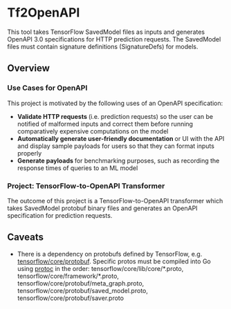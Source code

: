 # Tf2OpenAPI
This tool takes TensorFlow SavedModel files as inputs and generates OpenAPI 3.0 specifications for HTTP prediction requests. The SavedModel files must contain signature definitions (SignatureDefs) for models.

## Overview
### Use Cases for OpenAPI
This project is motivated by the following uses of an OpenAPI specification:
* <b> Validate HTTP requests </b> (i.e. prediction requests) so the user can be notified of malformed inputs and correct them before running comparatively expensive computations on the model 
* <b> Automatically generate user-friendly documentation </b> or UI with the API and display sample payloads for users so that they can format inputs properly
* <b> Generate payloads </b> for benchmarking purposes, such as recording the response times of queries to an ML model

### Project: TensorFlow-to-OpenAPI Transformer
The outcome of this project is a TensorFlow-to-OpenAPI transformer which takes SavedModel protobuf binary files and generates an OpenAPI specification for prediction requests.

## Caveats
* There is a dependency on protobufs defined by TensorFlow, e.g. [tensorflow/core/protobuf](https://github.com/tensorflow/tensorflow/tree/master/tensorflow/core/protobuf). Specific protos must be compiled into Go using [protoc](https://github.com/golang/protobuf/tree/master/protoc-gen-go) in the order: tensorflow/core/lib/core/\*.proto, tensorflow/core/framework/\*.proto, tensorflow/core/protobuf/meta_graph.proto, tensorflow/core/protobuf/saved_model.proto, tensorflow/core/protobuf/saver.proto  

